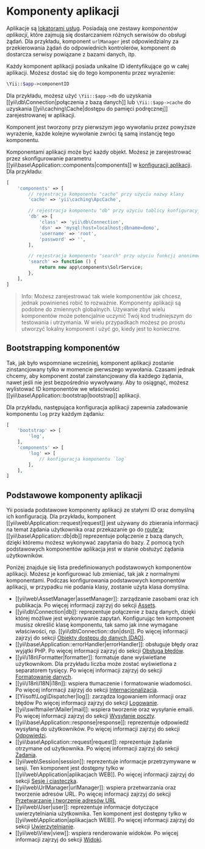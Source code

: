 Komponenty aplikacji
======================

Aplikacje są [lokatorami usług](concept-service-locator.md). Posiadają one zestawy *komponentów aplikacji*, 
które zajmują się dostarczaniem różnych serwisów do obsługi żądań. Dla przykładu,
komponent `urlManager` jest odpowiedzialny za przekierowania żądań do odpowiednich kontrolerów, 
komponent `db` dostarcza serwisy powiązane z bazami danych, itp.


Każdy komponent aplikacji posiada unikalne ID identyfikujące go w całej aplikacji.
Możesz dostać się do tego komponentu przez wyrażenie:

```php
\Yii::$app->componentID
```

Dla przykładu, możesz użyć `\Yii::$app->db` do uzyskania [[yii\db\Connection|połączenia z bazą danych]] lub `\Yii::$app->cache` do uzyskania 
[[yii\caching\Cache|dostępu do pamięci podręcznej]] zarejestrowanej w aplikacji.

Komponent jest tworzony przy pierwszym jego wywołaniu przez powyższe wyrażenie, każde kolejne wywołanie zwróci tą samą instancję tego komponentu.

Komponentami aplikacji może być każdy objekt. Możesz je zarejestrować przez skonfigurowanie parametru [[yii\base\Application::components|components]] w 
[konfiguracji aplikacji](structure-applications.md#application-configurations).
Dla przykładu:

```php
[
    'components' => [
        // rejestracja komponentu "cache" przy użyciu nazwy klasy
        'cache' => 'yii\caching\ApcCache',

        // rejestracja komponentu "db" przy użyciu tablicy konfiguracyjnej
        'db' => [
            'class' => 'yii\db\Connection',
            'dsn' => 'mysql:host=localhost;dbname=demo',
            'username' => 'root',
            'password' => '',
        ],

        // rejestracja komponentu "search" przy użyciu funkcji anonimowej
        'search' => function () {
            return new app\components\SolrService;
        },
    ],
]
```

> Info: Możesz zarejestrować tak wiele komponentów jak chcesz, jednak powinieneś robić to rozważnie.
> Komponenty aplikacji są podobne do zmiennych globalnych. 
> Używanie zbyt wielu komponentów może potencjalnie uczynić Twój kod trudniejszym do testowania i utrzymania.
> W wielu przypadkach możesz po prostu utworzyć lokalny komponent i użyć go, kiedy jest to konieczne.


## Bootstrapping komponentów <span id="bootstrapping-components"></span>

Tak, jak było wspomniane wcześniej, komponent aplikacji zostanie zinstancjowany tylko w momencie pierwszego wywołania.
Czasami jednak chcemy, aby komponent został zainstancjowany dla każdego żądania, nawet jeśli nie jest bezpośrednio wywoływany.
Aby to osiągnąć, możesz wylistować ID komponentów we właściwości [[yii\base\Application::bootstrap|bootstrap]] aplikacji.


Dla przykładu, następująca konfiguracja aplikacji zapewnia załadowanie komponentu `log` przy każdym żądaniu:

```php
[
    'bootstrap' => [
        'log',
    ],
    'components' => [
        'log' => [
            // konfiguracja komponentu `log`
        ],
    ],
]
```


## Podstawowe komponenty aplikacji <span id="core-application-components"></span>

Yii posiada podstawowe komponenty aplikacji ze stałymi ID oraz domyślną ich konfiguracją. Dla przykładu,
komponent [[yii\web\Application::request|request]] jest używany do zbierania informacji na temat żądania użytkownika 
oraz przekazanie go do [route'a](runtime-routing.md); [[yii\base\Application::db|db]] reprezentuje 
połączenie z bazą danych, dzięki któremu możesz wykonywać zapytania do bazy.
Z pomocą tych podstawowych komponentów aplikacja jest w stanie obsłużyć żądania użytkowników.

Poniżej znajduje się lista predefiniowanych podstawowych komponentów aplikacji. Możesz je konfigurować lub zmieniać,
tak jak z normalnymi komponentami. Podczas konfigurowania podstawowych komponentów aplikacji, w przypadku nie podania klasy, 
zostanie użyta klasa domyślna.

* [[yii\web\AssetManager|assetManager]]: zarządzanie zasobami oraz ich publikacja.
  Po więcej informacji zajrzyj do sekcji [Assets](structure-assets.md).
* [[yii\db\Connection|db]]: reprezentuje połączenie z bazą danych, dzięki której możliwe jest wykonywanie zapytań.
  Konfigurując ten komponent musisz określić klasę komponentu, tak samo jak inne wymagane właściwości, np. [[yii\db\Connection::dsn|dsn]].
  Po więcej informacji zajrzyj do sekcji [Obiekty dostępu do danych (DAO)](db-dao.md).
* [[yii\base\Application::errorHandler|errorHandler]]: obsługuje błędy oraz wyjątki PHP.
  Po więcej informacji zajrzyj do sekcji [Obsługa błędów](runtime-handling-errors.md).
* [[yii\i18n\Formatter|formatter]]: formatuje dane wyświetlane użytkownikom. Dla przykładu liczba może zostać wyświetlona z separatorem tysięcy. 
  Po więcej informacji zajrzyj do sekcji [Formatowanie danych](output-formatting.md).
* [[yii\i18n\I18N|i18n]]: wspiera tłumaczenie i formatowanie wiadomości.
  Po więcej informacji zajrzyj do sekcji [Internacjonalizacja](tutorial-i18n.md).
* [[Yiisoft\Log\Dispatcher|log]]: zarządza logowaniem informacji oraz błędów
  Po więcej informacji zajrzyj do sekcji [Logowanie](runtime-logging.md).
* [[yii\swiftmailer\Mailer|mail]]: wspiera tworzenie oraz wysyłanie emaili.
  Po więcej informacji zajrzyj do sekcji [Wysyłanie poczty](tutorial-mailing.md).
* [[yii\base\Application::response|response]]: reprezentuje odpowiedź wysyłaną do użytkowników.
  Po więcej informacji zajrzyj do sekcji [Odpowiedzi](runtime-responses.md).
* [[yii\base\Application::request|request]]: reprezentuje żądanie otrzymane od użytkownika.
  Po więcej informacji zajrzyj do sekcji [Żądania](runtime-requests.md).
* [[yii\web\Session|session]]: reprezentuje informacje przetrzymywane w sesji. Ten komponent jest dostępny 
  tylko w [[yii\web\Application|aplikacjach WEB]].
  Po więcej informacji zajrzyj do sekcji [Sesje i ciasteczka](runtime-sessions-cookies.md).
* [[yii\web\UrlManager|urlManager]]: wspiera przetwarzania oraz tworzenie adresów URL.
  Po więcej informacji zajrzyj do sekcji [Przetwarzanie i tworzenie adresów URL](runtime-routing.md)
* [[yii\web\User|user]]: reprezentuje informacje dotyczące uwierzytelniania użytkownika. Ten komponent jest dostępny 
  tylko w [[yii\web\Application|aplikacjach WEB]].
  Po więcej informacji zajrzyj do sekcji [Uwierzytelnianie](security-authentication.md).
* [[yii\web\View|view]]: wspiera renderowanie widoków.
  Po więcej informacji zajrzyj do sekcji [Widoki](structure-views.md).
